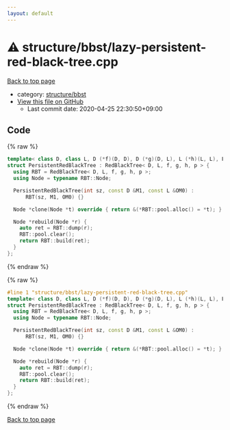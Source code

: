 ```yaml
---
layout: default
---
```


<!-- mathjax config similar to math.stackexchange -->
<script type="text/javascript" async
  src="https://cdnjs.cloudflare.com/ajax/libs/mathjax/2.7.5/MathJax.js?config=TeX-MML-AM_CHTML">
</script>
<script type="text/x-mathjax-config">
  MathJax.Hub.Config({
    TeX: { equationNumbers: { autoNumber: "AMS" }},
    tex2jax: {
      inlineMath: [ ['$','$'] ],
      processEscapes: true
    },
    "HTML-CSS": { matchFontHeight: false },
    displayAlign: "left",
    displayIndent: "2em"
  });
</script>

<script type="text/javascript" src="https://cdnjs.cloudflare.com/ajax/libs/jquery/3.4.1/jquery.min.js"></script>
<script src="https://cdn.jsdelivr.net/npm/jquery-balloon-js@1.1.2/jquery.balloon.min.js" integrity="sha256-ZEYs9VrgAeNuPvs15E39OsyOJaIkXEEt10fzxJ20+2I=" crossorigin="anonymous"></script>
<script type="text/javascript" src="../../../assets/js/copy-button.js"></script>
<link rel="stylesheet" href="../../../assets/css/copy-button.css" />


# :warning: structure/bbst/lazy-persistent-red-black-tree.cpp

<a href="../../../index.html">Back to top page</a>

* category: <a href="../../../index.html#ac1922c227762d9e573c4f7aedc86899">structure/bbst</a>
* <a href="{{ site.github.repository_url }}/blob/master/structure/bbst/lazy-persistent-red-black-tree.cpp">View this file on GitHub</a>
    - Last commit date: 2020-04-25 22:30:50+09:00




## Code

<a id="unbundled"></a>
{% raw %}
```cpp
template< class D, class L, D (*f)(D, D), D (*g)(D, L), L (*h)(L, L), L (*p)(L, int) >
struct PersistentRedBlackTree : RedBlackTree< D, L, f, g, h, p > {
  using RBT = RedBlackTree< D, L, f, g, h, p >;
  using Node = typename RBT::Node;

  PersistentRedBlackTree(int sz, const D &M1, const L &OM0) :
      RBT(sz, M1, OM0) {}

  Node *clone(Node *t) override { return &(*RBT::pool.alloc() = *t); }

  Node *rebuild(Node *r) {
    auto ret = RBT::dump(r);
    RBT::pool.clear();
    return RBT::build(ret);
  }
};

```
{% endraw %}

<a id="bundled"></a>
{% raw %}
```cpp
#line 1 "structure/bbst/lazy-persistent-red-black-tree.cpp"
template< class D, class L, D (*f)(D, D), D (*g)(D, L), L (*h)(L, L), L (*p)(L, int) >
struct PersistentRedBlackTree : RedBlackTree< D, L, f, g, h, p > {
  using RBT = RedBlackTree< D, L, f, g, h, p >;
  using Node = typename RBT::Node;

  PersistentRedBlackTree(int sz, const D &M1, const L &OM0) :
      RBT(sz, M1, OM0) {}

  Node *clone(Node *t) override { return &(*RBT::pool.alloc() = *t); }

  Node *rebuild(Node *r) {
    auto ret = RBT::dump(r);
    RBT::pool.clear();
    return RBT::build(ret);
  }
};

```
{% endraw %}

<a href="../../../index.html">Back to top page</a>

